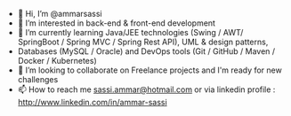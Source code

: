 - 👋 Hi, I’m @ammarsassi
- 👀 I’m interested in back-end & front-end development 
- 🌱 I’m currently learning Java/JEE technologies (Swing / AWT/ SpringBoot / Spring MVC / Spring Rest API), UML & design patterns, 
- Databases (MySQL / Oracle) and DevOps tools (Git / GitHub / Maven / Docker / Kubernetes)
- 💞️ I’m looking to collaborate on Freelance projects and I'm ready for new challenges
- 📫 How to reach me sassi.ammar@hotmail.com or via linkedin profile : http://www.linkedin.com/in/ammar-sassi

<!---
ammarsassi/ammarsassi is a ✨ special ✨ repository because its `README.md` (this file) appears on your GitHub profile.
You can click the Preview link to take a look at your changes.
--->
